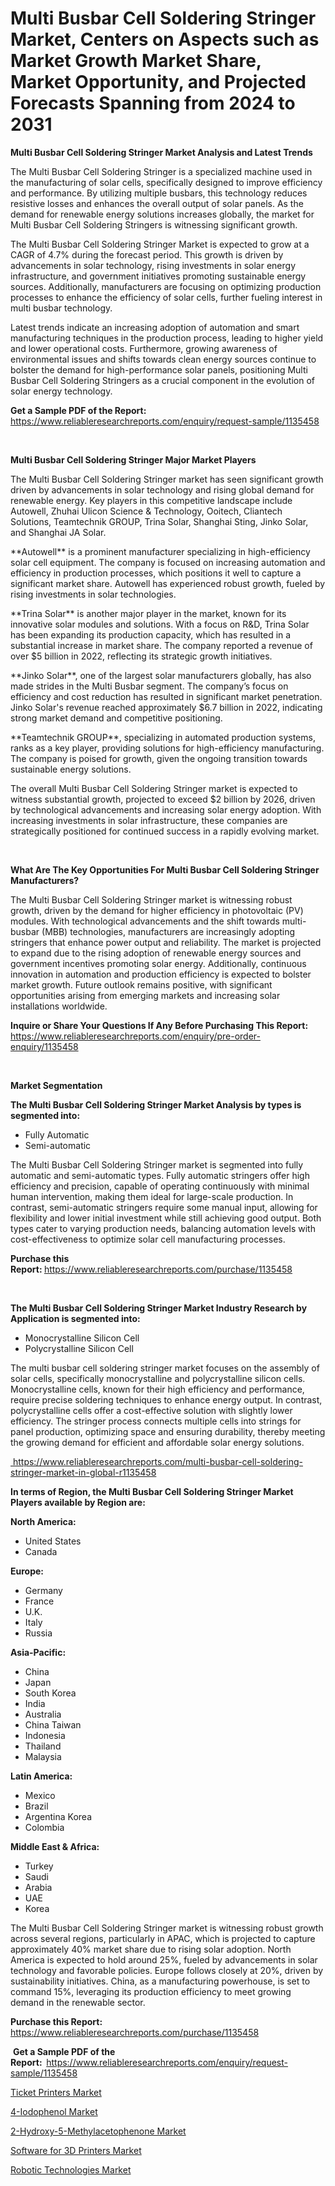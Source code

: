 <p><h1>Multi Busbar Cell Soldering Stringer Market, Centers on Aspects such as Market Growth Market Share, Market Opportunity, and Projected Forecasts Spanning from 2024 to 2031</h1></p><p><strong>Multi Busbar Cell Soldering Stringer Market Analysis and Latest Trends</strong></p>
<p><p>The Multi Busbar Cell Soldering Stringer is a specialized machine used in the manufacturing of solar cells, specifically designed to improve efficiency and performance. By utilizing multiple busbars, this technology reduces resistive losses and enhances the overall output of solar panels. As the demand for renewable energy solutions increases globally, the market for Multi Busbar Cell Soldering Stringers is witnessing significant growth.</p><p>The Multi Busbar Cell Soldering Stringer Market is expected to grow at a CAGR of 4.7% during the forecast period. This growth is driven by advancements in solar technology, rising investments in solar energy infrastructure, and government initiatives promoting sustainable energy sources. Additionally, manufacturers are focusing on optimizing production processes to enhance the efficiency of solar cells, further fueling interest in multi busbar technology. </p><p>Latest trends indicate an increasing adoption of automation and smart manufacturing techniques in the production process, leading to higher yield and lower operational costs. Furthermore, growing awareness of environmental issues and shifts towards clean energy sources continue to bolster the demand for high-performance solar panels, positioning Multi Busbar Cell Soldering Stringers as a crucial component in the evolution of solar energy technology.</p></p>
<p><strong>Get a Sample PDF of the Report:&nbsp;</strong> <a href="https://www.reliableresearchreports.com/enquiry/request-sample/1135458?utm_campaign=32&utm_medium=2&utm_source=Github&utm_content=ia&utm_term=13102024&utm_id=multi-busbar-cell-soldering-stringer">https://www.reliableresearchreports.com/enquiry/request-sample/1135458</a></p>
<p>&nbsp;</p>
<p><strong>Multi Busbar Cell Soldering Stringer Major Market Players</strong></p>
<p><p>The Multi Busbar Cell Soldering Stringer market has seen significant growth driven by advancements in solar technology and rising global demand for renewable energy. Key players in this competitive landscape include Autowell, Zhuhai Ulicon Science & Technology, Ooitech, Cliantech Solutions, Teamtechnik GROUP, Trina Solar, Shanghai Sting, Jinko Solar, and Shanghai JA Solar.</p><p>**Autowell** is a prominent manufacturer specializing in high-efficiency solar cell equipment. The company is focused on increasing automation and efficiency in production processes, which positions it well to capture a significant market share. Autowell has experienced robust growth, fueled by rising investments in solar technologies.</p><p>**Trina Solar** is another major player in the market, known for its innovative solar modules and solutions. With a focus on R&D, Trina Solar has been expanding its production capacity, which has resulted in a substantial increase in market share. The company reported a revenue of over $5 billion in 2022, reflecting its strategic growth initiatives.</p><p>**Jinko Solar**, one of the largest solar manufacturers globally, has also made strides in the Multi Busbar segment. The company’s focus on efficiency and cost reduction has resulted in significant market penetration. Jinko Solar's revenue reached approximately $6.7 billion in 2022, indicating strong market demand and competitive positioning.</p><p>**Teamtechnik GROUP**, specializing in automated production systems, ranks as a key player, providing solutions for high-efficiency manufacturing. The company is poised for growth, given the ongoing transition towards sustainable energy solutions.</p><p>The overall Multi Busbar Cell Soldering Stringer market is expected to witness substantial growth, projected to exceed $2 billion by 2026, driven by technological advancements and increasing solar energy adoption. With increasing investments in solar infrastructure, these companies are strategically positioned for continued success in a rapidly evolving market.</p></p>
<p>&nbsp;</p>
<p><strong>What Are The Key Opportunities For Multi Busbar Cell Soldering Stringer Manufacturers?</strong></p>
<p><p>The Multi Busbar Cell Soldering Stringer market is witnessing robust growth, driven by the demand for higher efficiency in photovoltaic (PV) modules. With technological advancements and the shift towards multi-busbar (MBB) technologies, manufacturers are increasingly adopting stringers that enhance power output and reliability. The market is projected to expand due to the rising adoption of renewable energy sources and government incentives promoting solar energy. Additionally, continuous innovation in automation and production efficiency is expected to bolster market growth. Future outlook remains positive, with significant opportunities arising from emerging markets and increasing solar installations worldwide.</p></p>
<p><strong>Inquire or Share Your Questions If Any Before Purchasing This Report:</strong> <a href="https://www.reliableresearchreports.com/enquiry/pre-order-enquiry/1135458?utm_campaign=32&utm_medium=2&utm_source=Github&utm_content=ia&utm_term=13102024&utm_id=multi-busbar-cell-soldering-stringer">https://www.reliableresearchreports.com/enquiry/pre-order-enquiry/1135458</a></p>
<p>&nbsp;</p>
<p><strong>Market Segmentation</strong></p>
<p><strong>The Multi Busbar Cell Soldering Stringer Market Analysis by types is segmented into:</strong></p>
<p><ul><li>Fully Automatic</li><li>Semi-automatic</li></ul></p>
<p><p>The Multi Busbar Cell Soldering Stringer market is segmented into fully automatic and semi-automatic types. Fully automatic stringers offer high efficiency and precision, capable of operating continuously with minimal human intervention, making them ideal for large-scale production. In contrast, semi-automatic stringers require some manual input, allowing for flexibility and lower initial investment while still achieving good output. Both types cater to varying production needs, balancing automation levels with cost-effectiveness to optimize solar cell manufacturing processes.</p></p>
<p><strong>Purchase this Report:&nbsp;</strong><a href="https://www.reliableresearchreports.com/purchase/1135458?utm_campaign=32&utm_medium=2&utm_source=Github&utm_content=ia&utm_term=13102024&utm_id=multi-busbar-cell-soldering-stringer">https://www.reliableresearchreports.com/purchase/1135458</a></p>
<p>&nbsp;</p>
<p><strong>The Multi Busbar Cell Soldering Stringer Market Industry Research by Application is segmented into:</strong></p>
<p><ul><li>Monocrystalline Silicon Cell</li><li>Polycrystalline Silicon Cell</li></ul></p>
<p><p>The multi busbar cell soldering stringer market focuses on the assembly of solar cells, specifically monocrystalline and polycrystalline silicon cells. Monocrystalline cells, known for their high efficiency and performance, require precise soldering techniques to enhance energy output. In contrast, polycrystalline cells offer a cost-effective solution with slightly lower efficiency. The stringer process connects multiple cells into strings for panel production, optimizing space and ensuring durability, thereby meeting the growing demand for efficient and affordable solar energy solutions.</p></p>
<p><a href="https://www.reliableresearchreports.com/multi-busbar-cell-soldering-stringer-market-in-global-r1135458?utm_campaign=32&utm_medium=2&utm_source=Github&utm_content=ia&utm_term=13102024&utm_id=multi-busbar-cell-soldering-stringer">&nbsp;https://www.reliableresearchreports.com/multi-busbar-cell-soldering-stringer-market-in-global-r1135458</a></p>
<p><strong>In terms of Region, the Multi Busbar Cell Soldering Stringer Market Players available by Region are:</strong></p>
<p>
    <p> <strong> North America: </strong>
        <ul>
            <li>United States</li>
            <li>Canada</li>
        </ul>
        </p> 
    <p> <strong> Europe: </strong>
        <ul>
            <li>Germany</li>
            <li>France</li>
            <li>U.K.</li>
            <li>Italy</li>
            <li>Russia</li>
        </ul>
        </p> 
    <p> <strong> Asia-Pacific: </strong>
        <ul>
            <li>China</li>
            <li>Japan</li>
            <li>South Korea</li>
            <li>India</li>
            <li>Australia</li>
            <li>China Taiwan</li>
            <li>Indonesia</li>
            <li>Thailand</li>
            <li>Malaysia</li>
        </ul>
        </p> 
    <p> <strong> Latin America: </strong>
        <ul>
            <li>Mexico</li>
            <li>Brazil</li>
            <li>Argentina Korea</li>
            <li>Colombia</li>
        </ul>
        </p> 
    <p> <strong> Middle East & Africa: </strong>
        <ul>
            <li>Turkey</li>
            <li>Saudi</li>
            <li>Arabia</li>
            <li>UAE</li>
            <li>Korea</li>
        </ul>
    </p>
    </p>
<p><p>The Multi Busbar Cell Soldering Stringer market is witnessing robust growth across several regions, particularly in APAC, which is projected to capture approximately 40% market share due to rising solar adoption. North America is expected to hold around 25%, fueled by advancements in solar technology and favorable policies. Europe follows closely at 20%, driven by sustainability initiatives. China, as a manufacturing powerhouse, is set to command 15%, leveraging its production efficiency to meet growing demand in the renewable sector.</p></p>
<p><strong>Purchase this Report: </strong><a href="https://www.reliableresearchreports.com/purchase/1135458?utm_campaign=32&utm_medium=2&utm_source=Github&utm_content=ia&utm_term=13102024&utm_id=multi-busbar-cell-soldering-stringer">https://www.reliableresearchreports.com/purchase/1135458</a></p>
<p>&nbsp;<strong>Get a Sample PDF of the Report:&nbsp;&nbsp;</strong><a href="https://www.reliableresearchreports.com/enquiry/request-sample/1135458?utm_campaign=32&utm_medium=2&utm_source=Github&utm_content=ia&utm_term=13102024&utm_id=multi-busbar-cell-soldering-stringer">https://www.reliableresearchreports.com/enquiry/request-sample/1135458</a></p>
<p><strong></strong></p>
<p><p><a href="https://issuu.com/reportprime-2/docs/ticket-printers-market-size-2030.pp_e407966eab2bba?utm_campaign=32&utm_medium=2&utm_source=Github&utm_content=ia&utm_term=13102024&utm_id=multi-busbar-cell-soldering-stringer">Ticket Printers Market</a></p><p><a href="https://github.com/AlbertGonzalez266/Market-Research-Report-List-1/blob/main/4-iodophenol-market.md?utm_campaign=32&utm_medium=2&utm_source=Github&utm_content=ia&utm_term=13102024&utm_id=multi-busbar-cell-soldering-stringer">4-Iodophenol Market</a></p><p><a href="https://github.com/BesaLoshi2000/Market-Research-Report-List-1/blob/main/2-hydroxy-5-methylacetophenone-market.md?utm_campaign=32&utm_medium=2&utm_source=Github&utm_content=ia&utm_term=13102024&utm_id=multi-busbar-cell-soldering-stringer">2-Hydroxy-5-Methylacetophenone Market</a></p><p><a href="https://www.linkedin.com/pulse/software-3d-printers-market-size-share-analysis-growth-trends-frrme?utm_campaign=32&utm_medium=2&utm_source=Github&utm_content=ia&utm_term=13102024&utm_id=multi-busbar-cell-soldering-stringer">Software for 3D Printers Market</a></p><p><a href="https://www.linkedin.com/pulse/emerging-opportunities-challenges-global-robotic-technologies-oklme?utm_campaign=32&utm_medium=2&utm_source=Github&utm_content=ia&utm_term=13102024&utm_id=multi-busbar-cell-soldering-stringer">Robotic Technologies Market</a></p></p>